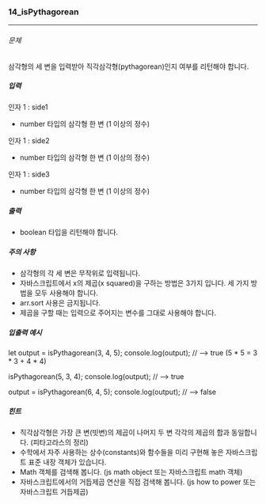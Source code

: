 ### 14_isPythagorean

***

###### 문제 

삼각형의 세 변을 입력받아 직각삼각형(pythagorean)인지 여부를 리턴해야 합니다.

##### 입력

인자 1 : side1
- number 타입의 삼각형 한 변 (1 이상의 정수)

인자 1 : side2
- number 타입의 삼각형 한 변 (1 이상의 정수)

인자 1 : side3
- number 타입의 삼각형 한 변 (1 이상의 정수)

##### 출력

- boolean 타입을 리턴해야 합니다.

##### 주의 사항

- 삼각형의 각 세 변은 무작위로 입력됩니다.
- 자바스크립트에서 x의 제곱(x squared)을 구하는 방법은 3가지 입니다. 세 가지 방법을 모두 사용해야 합니다.
- arr.sort 사용은 금지됩니다.
- 제곱을 구할 때는 입력으로 주어지는 변수를 그대로 사용해야 합니다.

##### 입출력 예시

let output = isPythagorean(3, 4, 5);
console.log(output); // --> true (5 * 5 = 3 * 3 + 4 * 4)

isPythagorean(5, 3, 4);
console.log(output); // --> true

output = isPythagorean(6, 4, 5);
console.log(output); // --> false

##### 힌트
- 직각삼각형은 가장 큰 변(빗변)의 제곱이 나머지 두 변 각각의 제곱의 합과 동일합니다. (피타고라스의 정리)
- 수학에서 자주 사용하는 상수(constants)와 함수들을 미리 구현해 놓은 자바스크립트 표준 내장 객체가 있습니다.
- Math 객체를 검색해 봅니다. (js math object 또는 자바스크립트 math 객체)
- 자바스크립트에서의 거듭제곱 연산을 직접 검색해 봅니다. (js how to power 또는 자바스크립트 거듭제곱)